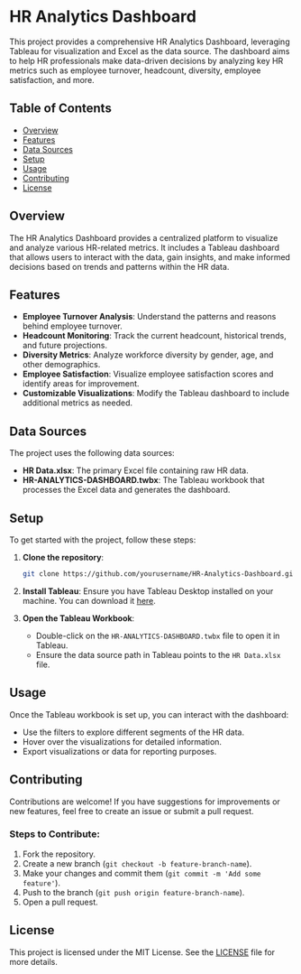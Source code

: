 # HR Analytics Dashboard

This project provides a comprehensive HR Analytics Dashboard, leveraging Tableau for visualization and Excel as the data source. The dashboard aims to help HR professionals make data-driven decisions by analyzing key HR metrics such as employee turnover, headcount, diversity, employee satisfaction, and more.

## Table of Contents
- [Overview](#overview)
- [Features](#features)
- [Data Sources](#data-sources)
- [Setup](#setup)
- [Usage](#usage)
- [Contributing](#contributing)
- [License](#license)

## Overview
The HR Analytics Dashboard provides a centralized platform to visualize and analyze various HR-related metrics. It includes a Tableau dashboard that allows users to interact with the data, gain insights, and make informed decisions based on trends and patterns within the HR data.

## Features
- **Employee Turnover Analysis**: Understand the patterns and reasons behind employee turnover.
- **Headcount Monitoring**: Track the current headcount, historical trends, and future projections.
- **Diversity Metrics**: Analyze workforce diversity by gender, age, and other demographics.
- **Employee Satisfaction**: Visualize employee satisfaction scores and identify areas for improvement.
- **Customizable Visualizations**: Modify the Tableau dashboard to include additional metrics as needed.

## Data Sources
The project uses the following data sources:
- **HR Data.xlsx**: The primary Excel file containing raw HR data.
- **HR-ANALYTICS-DASHBOARD.twbx**: The Tableau workbook that processes the Excel data and generates the dashboard.

## Setup
To get started with the project, follow these steps:

1. **Clone the repository**:
    ```bash
    git clone https://github.com/yourusername/HR-Analytics-Dashboard.git
    ```
2. **Install Tableau**: Ensure you have Tableau Desktop installed on your machine. You can download it [here](https://www.tableau.com/products/desktop).

3. **Open the Tableau Workbook**:
    - Double-click on the `HR-ANALYTICS-DASHBOARD.twbx` file to open it in Tableau.
    - Ensure the data source path in Tableau points to the `HR Data.xlsx` file.

## Usage
Once the Tableau workbook is set up, you can interact with the dashboard:
- Use the filters to explore different segments of the HR data.
- Hover over the visualizations for detailed information.
- Export visualizations or data for reporting purposes.

## Contributing
Contributions are welcome! If you have suggestions for improvements or new features, feel free to create an issue or submit a pull request.

### Steps to Contribute:
1. Fork the repository.
2. Create a new branch (`git checkout -b feature-branch-name`).
3. Make your changes and commit them (`git commit -m 'Add some feature'`).
4. Push to the branch (`git push origin feature-branch-name`).
5. Open a pull request.

## License
This project is licensed under the MIT License. See the [LICENSE](LICENSE) file for more details.

